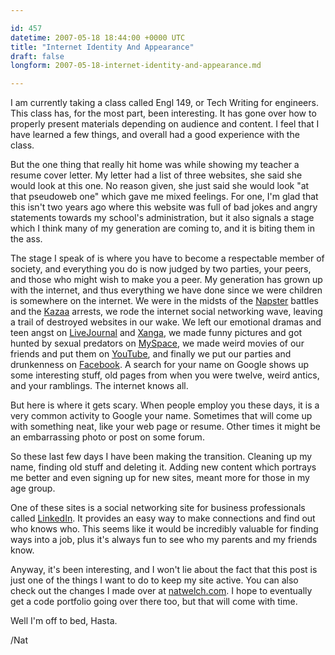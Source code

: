 ```yaml
---

id: 457
datetime: 2007-05-18 18:44:00 +0000 UTC
title: "Internet Identity And Appearance"
draft: false
longform: 2007-05-18-internet-identity-and-appearance.md

---
```


I am currently taking a class called Engl 149, or Tech Writing for engineers. This class has, for the most part, been interesting. It has gone over how to properly present materials depending on audience and content. I feel that I have learned a few things, and overall had a good experience with the class.

But the one thing that really hit home was while showing my teacher a resume cover letter. My letter had a list of three websites, she said she would look at this one. No reason given, she just said she would look "at that pseudoweb one" which gave me mixed feelings. For one, I'm glad that this isn't two years ago where this website was full of bad jokes and angry statements towards my school's administration, but it also signals a stage which I think many of my generation are coming to, and it is biting them in the ass.<!--more-->

The stage I speak of is where you have to become a respectable member of society, and everything you do is now judged by two parties, your peers, and those who might wish to make you a peer. My generation has grown up with the internet, and thus everything we have done since we were children is somewhere on the internet. We were in the midsts of the <a href="http://en.wikipedia.org/wiki/Napster">Napster</a> battles and the <a href="http://en.wikipedia.org/wiki/KaZaA">Kazaa</a> arrests, we rode the internet social networking wave, leaving a trail of destroyed websites in our wake. We left our emotional dramas and teen angst on <a href="http://www.livejournal.com/">LiveJournal</a> and <a href="http://www.xanga.com/">Xanga</a>, we made funny pictures and got hunted by sexual predators on <a href="http://www.myspace.com/">MySpace</a>, we made weird movies of our friends and put them on <a href="http://www.youtube.com/">YouTube</a>, and finally we put our parties and drunkenness on <a href="http://www.facebook.com/">Facebook</a>. A search for your name on Google shows up some interesting stuff, old pages from when you were twelve, weird antics, and your ramblings. The internet knows all.

But here is where it gets scary. When people employ you these days, it is a very common activity to Google your name. Sometimes that will come up with something neat, like your web page or resume. Other times it might be an embarrassing photo or post on some forum.

So these last few days I have been making the transition. Cleaning up my name, finding old stuff and deleting it. Adding new content which portrays me better and even signing up for new sites, meant more for those in my age group.

One of these sites is a social networking site for business professionals called <a href="http://www.linkedin.com/">LinkedIn</a>. It provides an easy way to make connections and find out who knows who. This seems like it would be incredibly valuable for finding ways into a job, plus it's always fun to see who my parents and my friends know.

Anyway, it's been interesting, and I won't lie about the fact that this post is just one of the things I want to do to keep my site active. You can also check out the changes I made over at <a href="http://natwelch.com/">natwelch.com</a>. I hope to eventually get a code portfolio going over there too, but that will come with time.

Well I'm off to bed, Hasta.

/Nat

